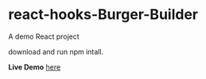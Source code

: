 # react-hooks-Burger-Builder

A demo React project

download and run npm intall.

**Live Demo** [here](https://react-my-burger-e3301.firebaseapp.com/)
